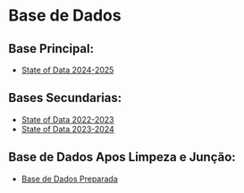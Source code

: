 # Base de Dados 

## Base Principal:
  * [State of Data 2024-2025](/assets/data/datasets/state_of_data_2024.csv)

## Bases Secundarias:
  * [State of Data 2022-2023](/assets/data/datasets/state_of_data_2022.csv)
  * [State of Data 2023-2024](/assets/data/datasets/state_of_data_2023.csv)

## Base de Dados Apos Limpeza e Junção:
  * [Base de Dados Preparada](/assets/data/datasets/data_financeiro_classificado.csv)
  
